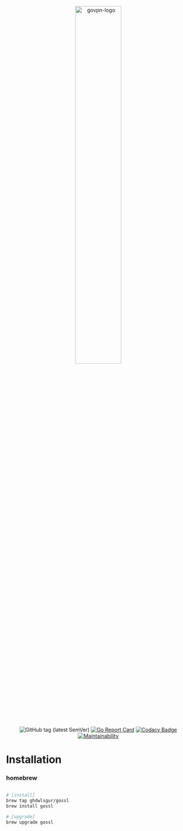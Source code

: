 <div align="center">

<br>
<br>

<img width="50%" alt="govpn-logo" src="https://user-images.githubusercontent.com/77400522/202766468-72b9c4ac-2191-4c8d-945e-97d96a75c3aa.png">

![GitHub tag (latest SemVer)](https://img.shields.io/github/v/tag/ghdwlsgur/gossl?color=success&label=version&sort=semver)
[![Go Report Card](https://goreportcard.com/badge/github.com/ghdwlsgur/gossl)](https://goreportcard.com/report/github.com/ghdwlsgur/gossl)
[![Codacy Badge](https://app.codacy.com/project/badge/Grade/77e2268c53a34ac7ae629a09e63c4419)](https://www.codacy.com/gh/ghdwlsgur/gossl/dashboard?utm_source=github.com&utm_medium=referral&utm_content=ghdwlsgur/gossl&utm_campaign=Badge_Grade)
[![Maintainability](https://api.codeclimate.com/v1/badges/1d8e562559047191efd8/maintainability)](https://codeclimate.com/github/ghdwlsgur/gossl/maintainability)

</div>

# Installation

### homebrew

```bash

# [install]
brew tap ghdwlsgur/gossl
brew install gossl

# [upgrade]
brew upgrade gossl
```

